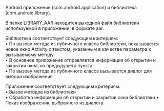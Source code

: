 Android приложение (com.android.application) и библиотека (com.android.library).

В папке LIBRARY_AAR находится выходной файл библиотеки используемой в приложении, в формате aar.

Библиотека соответствует следующим критериям:  
• По вызову метода из публичного класса библиотеки, показывается новое окно Activity с текстом, указанным в качестве параметра к вызываемому методу.  
• В основное приложение отправляется информация об открытии и закрытии окна, из предыдущего пункта.  
• По вызову метода из публичного класса вызывается диалог для выбора изображения  

Приложение соответствует следующим критериям:  
• Вызов методов из библиотеки  
• Обработка информации об открытии и закрытии окна библиотеки 
• Показ изображения, выбранного из диалога.
